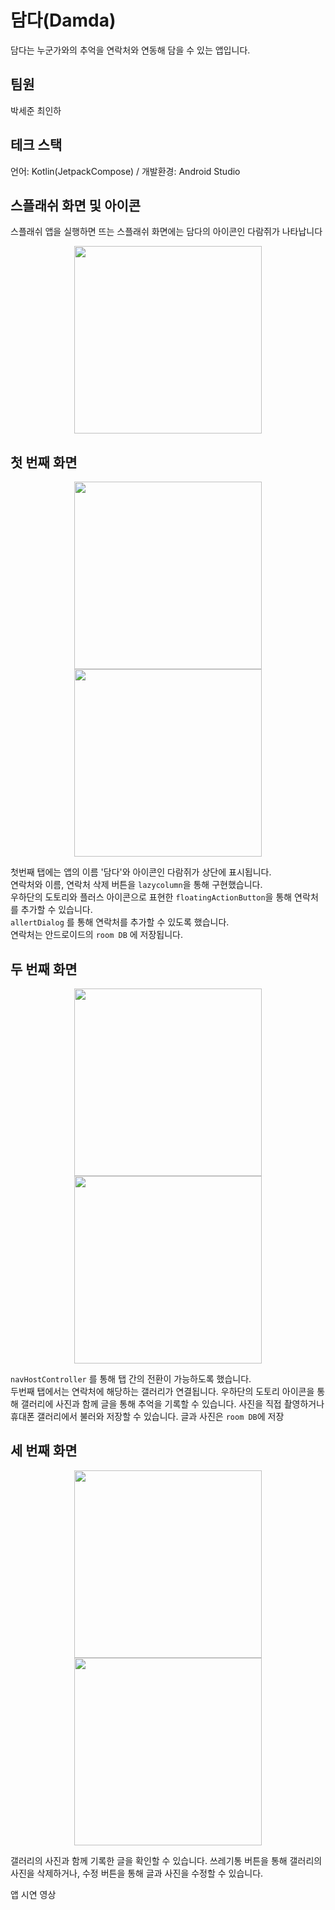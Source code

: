  # 담다(Damda)
담다는 누군가와의 추억을 연락처와 연동해 담을 수 있는 앱입니다.

## 팀원 
박세준 최인하

## 테크 스택
언어: Kotlin(JetpackCompose) / 개발환경: Android Studio

 ## 스플래쉬 화면 및 아이콘
 스플래쉬 앱을 실행하면 뜨는 스플래쉬 화면에는 담다의 아이콘인 다람쥐가 나타납니다
<p align = "center">
    <img width = 300 src="Screens/splashScreen.jpg">
</p>

 ## 첫 번째 화면
<p align="center">
  <img width = 300 src="Screens/firstScreen.jpg">
  <img width = 300 src="Screens/firstScreenAddContact.jpg">
</p>

첫번째 탭에는 앱의 이름 '담다'와 아이콘인 다람쥐가 상단에 표시됩니다.   
연락처와 이름, 연락처 삭제 버튼을 `lazycolumn`을 통해 구현했습니다.  
우하단의 도토리와 플러스 아이콘으로 표현한 `floatingActionButton`을 통해 연락처를 추가할 수 있습니다.  
`allertDialog` 를 통해 연락처를 추가할 수 있도록 했습니다.  
연락처는 안드로이드의 `room DB` 에 저장됩니다.

 ## 두 번째 화면
 <p align="center">
  <img width = 300 src="Screens/secondScreen.jpg">
  <img width = 300 src="Screens/AddDiaryScreen.jpg">
</p>

`navHostController` 를 통해 탭 간의 전환이 가능하도록 했습니다.  
두번째 탭에서는 연락처에 해당하는 갤러리가 연결됩니다. 우하단의 도토리 아이콘을 통해 갤러리에 사진과 함께 글을 통해 추억을 기록할 수 있습니다. 사진을 직접 촬영하거나 휴대폰 갤러리에서 불러와 저장할 수 있습니다. 글과 사진은 `room DB`에 저장

## 세 번째 화면
 <p align="center">
  <img width = 300 src="Screens/thirdScreen.jpg">
  <img width = 300 src="Screens/EditDiaryScreen.jpg">
</p>


갤러리의 사진과 함께 기록한 글을 확인할 수 있습니다. 쓰레기통 버튼을 통해 갤러리의 사진을 삭제하거나, 수정 버튼을 통해 글과 사진을 수정할 수 있습니다.

 앱 시연 영상


